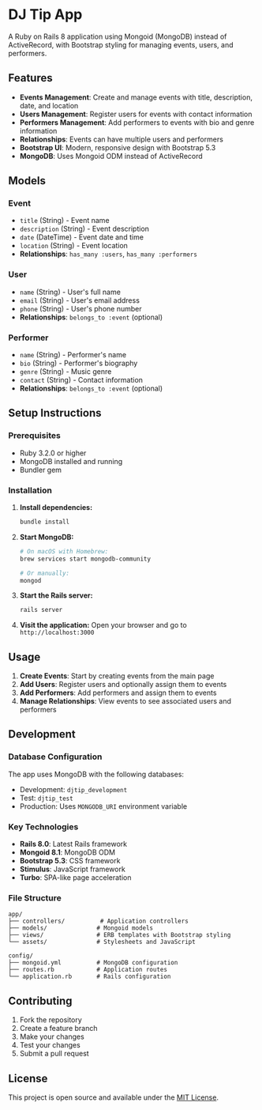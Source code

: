 # DJ Tip App

A Ruby on Rails 8 application using Mongoid (MongoDB) instead of ActiveRecord, with Bootstrap styling for managing events, users, and performers.

## Features

- **Events Management**: Create and manage events with title, description, date, and location
- **Users Management**: Register users for events with contact information
- **Performers Management**: Add performers to events with bio and genre information
- **Relationships**: Events can have multiple users and performers
- **Bootstrap UI**: Modern, responsive design with Bootstrap 5.3
- **MongoDB**: Uses Mongoid ODM instead of ActiveRecord

## Models

### Event
- `title` (String) - Event name
- `description` (String) - Event description
- `date` (DateTime) - Event date and time
- `location` (String) - Event location
- **Relationships**: `has_many :users`, `has_many :performers`

### User
- `name` (String) - User's full name
- `email` (String) - User's email address
- `phone` (String) - User's phone number
- **Relationships**: `belongs_to :event` (optional)

### Performer
- `name` (String) - Performer's name
- `bio` (String) - Performer's biography
- `genre` (String) - Music genre
- `contact` (String) - Contact information
- **Relationships**: `belongs_to :event` (optional)

## Setup Instructions

### Prerequisites
- Ruby 3.2.0 or higher
- MongoDB installed and running
- Bundler gem

### Installation

1. **Install dependencies:**
   ```bash
   bundle install
   ```

2. **Start MongoDB:**
   ```bash
   # On macOS with Homebrew:
   brew services start mongodb-community
   
   # Or manually:
   mongod
   ```

3. **Start the Rails server:**
   ```bash
   rails server
   ```

4. **Visit the application:**
   Open your browser and go to `http://localhost:3000`

## Usage

1. **Create Events**: Start by creating events from the main page
2. **Add Users**: Register users and optionally assign them to events
3. **Add Performers**: Add performers and assign them to events
4. **Manage Relationships**: View events to see associated users and performers

## Development

### Database Configuration

The app uses MongoDB with the following databases:
- Development: `djtip_development`
- Test: `djtip_test`
- Production: Uses `MONGODB_URI` environment variable

### Key Technologies

- **Rails 8.0**: Latest Rails framework
- **Mongoid 8.1**: MongoDB ODM
- **Bootstrap 5.3**: CSS framework
- **Stimulus**: JavaScript framework
- **Turbo**: SPA-like page acceleration

### File Structure

```
app/
├── controllers/          # Application controllers
├── models/              # Mongoid models
├── views/               # ERB templates with Bootstrap styling
└── assets/              # Stylesheets and JavaScript

config/
├── mongoid.yml          # MongoDB configuration
├── routes.rb            # Application routes
└── application.rb       # Rails configuration
```

## Contributing

1. Fork the repository
2. Create a feature branch
3. Make your changes
4. Test your changes
5. Submit a pull request

## License

This project is open source and available under the [MIT License](LICENSE).
